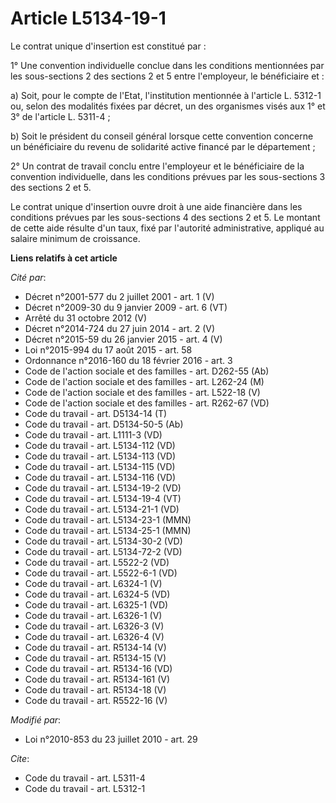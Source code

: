 # Article L5134-19-1

Le contrat unique d'insertion est constitué par : 

1° Une convention individuelle conclue dans les conditions mentionnées par les sous-sections 2 des sections 2 et 5 entre
l'employeur, le bénéficiaire et : 

a) Soit, pour le compte de l'Etat, l'institution mentionnée à l'article L. 5312-1 ou, selon des modalités fixées par décret,
un des organismes visés aux 1° et 3° de l'article L. 5311-4 ; 

b) Soit le président du conseil général lorsque cette convention concerne un bénéficiaire du revenu de solidarité active
financé par le département ; 

2° Un contrat de travail conclu entre l'employeur et le bénéficiaire de la convention individuelle, dans les conditions
prévues par les sous-sections 3 des sections 2 et 5. 

Le contrat unique d'insertion ouvre droit à une aide financière dans les conditions prévues par les sous-sections 4 des
sections 2 et 5. Le montant de cette aide résulte d'un taux, fixé par l'autorité administrative, appliqué au salaire minimum
de croissance.

**Liens relatifs à cet article**

_Cité par_:

  - Décret n°2001-577 du 2 juillet 2001 - art. 1 (V)
  - Décret n°2009-30 du 9 janvier 2009 - art. 6 (VT)
  - Arrêté du 31 octobre 2012 (V)
  - Décret n°2014-724 du 27 juin 2014 - art. 2 (V)
  - Décret n°2015-59 du 26 janvier 2015 - art. 4 (V)
  - Loi n°2015-994 du 17 août 2015 - art. 58
  - Ordonnance n°2016-160 du 18 février 2016 - art. 3
  - Code de l'action sociale et des familles - art. D262-55 (Ab)
  - Code de l'action sociale et des familles - art. L262-24 (M)
  - Code de l'action sociale et des familles - art. L522-18 (V)
  - Code de l'action sociale et des familles - art. R262-67 (VD)
  - Code du travail - art. D5134-14 (T)
  - Code du travail - art. D5134-50-5 (Ab)
  - Code du travail - art. L1111-3 (VD)
  - Code du travail - art. L5134-112 (VD)
  - Code du travail - art. L5134-113 (VD)
  - Code du travail - art. L5134-115 (VD)
  - Code du travail - art. L5134-116 (VD)
  - Code du travail - art. L5134-19-2 (VD)
  - Code du travail - art. L5134-19-4 (VT)
  - Code du travail - art. L5134-21-1 (VD)
  - Code du travail - art. L5134-23-1 (MMN)
  - Code du travail - art. L5134-25-1 (MMN)
  - Code du travail - art. L5134-30-2 (VD)
  - Code du travail - art. L5134-72-2 (VD)
  - Code du travail - art. L5522-2 (VD)
  - Code du travail - art. L5522-6-1 (VD)
  - Code du travail - art. L6324-1 (V)
  - Code du travail - art. L6324-5 (VD)
  - Code du travail - art. L6325-1 (VD)
  - Code du travail - art. L6326-1 (V)
  - Code du travail - art. L6326-3 (V)
  - Code du travail - art. L6326-4 (V)
  - Code du travail - art. R5134-14 (V)
  - Code du travail - art. R5134-15 (V)
  - Code du travail - art. R5134-16 (VD)
  - Code du travail - art. R5134-161 (V)
  - Code du travail - art. R5134-18 (V)
  - Code du travail - art. R5522-16 (V)

_Modifié par_:

  - Loi n°2010-853 du 23 juillet 2010 - art. 29

_Cite_:

  - Code du travail - art. L5311-4
  - Code du travail - art. L5312-1
